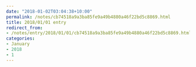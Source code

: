 ```yaml
---
date: "2018-01-02T03:04:38+10:00"
permalink: /notes/cb74518a9a3ba85fe9a49b4880a46f22bd5c8869.html
title: 2018/01/01 entry
redirect_from:
- /notes/entry/2018/01/01/cb74518a9a3ba85fe9a49b4880a46f22bd5c8869.html
categories:
- January
- 2018
- 1
---
```


